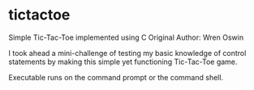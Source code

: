 # tictactoe
Simple Tic-Tac-Toe implemented using C
Original Author: Wren Oswin

I took ahead a mini-challenge of testing my basic knowledge of control statements by making this simple yet functioning 
Tic-Tac-Toe game. 

Executable runs on the command prompt or the command shell.
